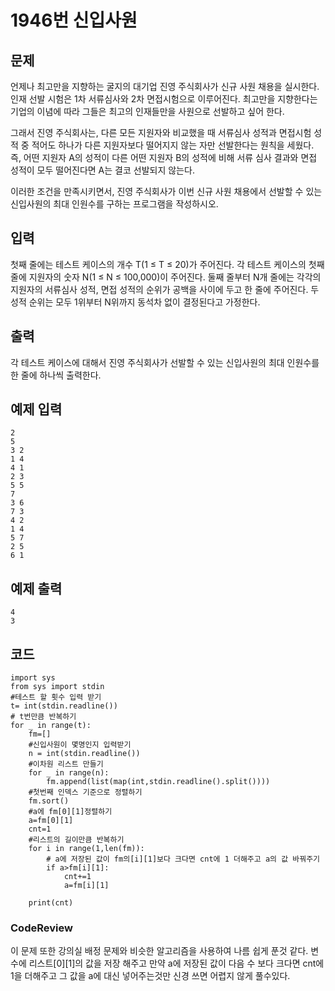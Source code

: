 # 1946번 신입사원 
## 문제
언제나 최고만을 지향하는 굴지의 대기업 진영 주식회사가 신규 사원 채용을 실시한다. 인재 선발 시험은 1차 서류심사와 2차 면접시험으로 이루어진다. 최고만을 지향한다는 기업의 이념에 따라 그들은 최고의 인재들만을 사원으로 선발하고 싶어 한다.

그래서 진영 주식회사는, 다른 모든 지원자와 비교했을 때 서류심사 성적과 면접시험 성적 중 적어도 하나가 다른 지원자보다 떨어지지 않는 자만 선발한다는 원칙을 세웠다. 즉, 어떤 지원자 A의 성적이 다른 어떤 지원자 B의 성적에 비해 서류 심사 결과와 면접 성적이 모두 떨어진다면 A는 결코 선발되지 않는다.

이러한 조건을 만족시키면서, 진영 주식회사가 이번 신규 사원 채용에서 선발할 수 있는 신입사원의 최대 인원수를 구하는 프로그램을 작성하시오.

## 입력
첫째 줄에는 테스트 케이스의 개수 T(1 ≤ T ≤ 20)가 주어진다. 각 테스트 케이스의 첫째 줄에 지원자의 숫자 N(1 ≤ N ≤ 100,000)이 주어진다. 둘째 줄부터 N개 줄에는 각각의 지원자의 서류심사 성적, 면접 성적의 순위가 공백을 사이에 두고 한 줄에 주어진다. 두 성적 순위는 모두 1위부터 N위까지 동석차 없이 결정된다고 가정한다.
## 출력
각 테스트 케이스에 대해서 진영 주식회사가 선발할 수 있는 신입사원의 최대 인원수를 한 줄에 하나씩 출력한다.

## 예제 입력
``` 
2
5
3 2
1 4
4 1
2 3
5 5
7
3 6
7 3
4 2
1 4
5 7
2 5
6 1
```

## 예제 출력
```
4
3
```

## 코드
```
import sys
from sys import stdin
#테스트 할 횟수 입력 받기
t= int(stdin.readline())
# t번만큼 반복하기
for _ in range(t):
    fm=[]
    #신입사원이 몇명인지 입력받기
    n = int(stdin.readline())
    #이차원 리스트 만들기
    for _ in range(n):    
        fm.append(list(map(int,stdin.readline().split())))
    #첫번째 인덱스 기준으로 정렬하기
    fm.sort()
    #a에 fm[0][1]정렬하기
    a=fm[0][1]
    cnt=1
    #리스트의 길이만큼 반복하기
    for i in range(1,len(fm)):
        # a에 저장된 값이 fm의[i][1]보다 크다면 cnt에 1 더해주고 a의 값 바꿔주기
        if a>fm[i][1]:
            cnt+=1
            a=fm[i][1]

    print(cnt)

 ```
 
 
 ### CodeReview
이 문제 또한 강의실 배정 문제와 비슷한 알고리즘을 사용하여
나름 쉽게 푼것 같다. 변수에 리스트[0][1]의 값을 저장 해주고
만약 a에 저장된 값이 다음 수 보다 크다면 cnt에 1을 더해주고
그 값을 a에 대신 넣어주는것만 신경 쓰면 어렵지 않게 풀수있다.
    
